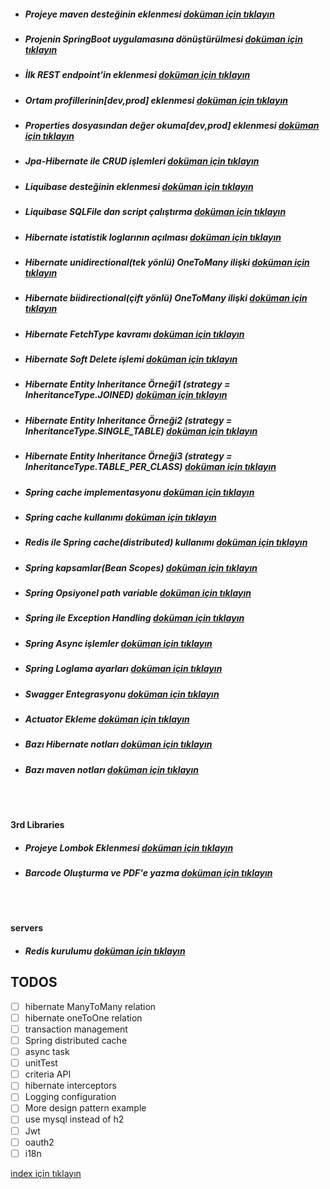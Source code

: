 * ##### Projeye maven desteğinin eklenmesi [doküman için tıklayın](./documentation/addMavenSupportToProject.md)
* ##### Projenin SpringBoot uygulamasına dönüştürülmesi [doküman için tıklayın](./documentation/convertProjectToSpringBootApp.md)
* ##### İlk REST endpoint'in eklenmesi [doküman için tıklayın](./documentation/createFirstRestController.md)
* ##### Ortam profillerinin[dev,prod] eklenmesi [doküman için tıklayın](./documentation/createEnvironmentProfiles.md)
* ##### Properties dosyasından değer okuma[dev,prod] eklenmesi [doküman için tıklayın](./documentation/readParamFromConfigFile.md)
* ##### Jpa-Hibernate ile  CRUD işlemleri [doküman için tıklayın](./documentation/CRUDWithJpaHibernate.md)
* ##### Liquibase desteğinin eklenmesi [doküman için tıklayın](./documentation/addLiquibaseSupport.md)
* ##### Liquibase SQLFile dan script çalıştırma [doküman için tıklayın](./documentation/addLiquibaseChangesetFromSqlFileData.md)
* ##### Hibernate istatistik loglarının açılması [doküman için tıklayın](./documentation/addStatisticalLoggingSessionEvent.md)
* ##### Hibernate unidirectional(tek yönlü) OneToMany ilişki [doküman için tıklayın](./documentation/addOneToManyUnidirectionalRelation.md)
* ##### Hibernate biidirectional(çift yönlü) OneToMany ilişki [doküman için tıklayın](./documentation/addOneToManyBidirectionalRelation.md)
* ##### Hibernate FetchType kavramı [doküman için tıklayın](./documentation/hibernateFetchTypes.md)
* ##### Hibernate Soft Delete işlemi [doküman için tıklayın](./documentation/hibernateSoftDetele.md)
* ##### Hibernate Entity Inheritance Örneği1 (strategy = InheritanceType.JOINED)  [doküman için tıklayın](./documentation/entityInheritanceJoinedExample.md)
* ##### Hibernate Entity Inheritance Örneği2 (strategy = InheritanceType.SINGLE_TABLE)  [doküman için tıklayın](./documentation/entityInheritanceSingleTableExample.md)
* ##### Hibernate Entity Inheritance Örneği3 (strategy = InheritanceType.TABLE_PER_CLASS)  [doküman için tıklayın](./documentation/entityInheritanceTablePerClassExample.md)
* ##### Spring cache implementasyonu [doküman için tıklayın](./documentation/springCacheImpl.md)
* ##### Spring cache kullanımı [doküman için tıklayın](./documentation/springCacheExamples.md)
* ##### Redis ile Spring cache(distributed) kullanımı [doküman için tıklayın](./documentation/distributedCacheWithRedis.md)
* ##### Spring kapsamlar(Bean Scopes) [doküman için tıklayın](./documentation/springBeanScopes.md)
* ##### Spring Opsiyonel path variable [doküman için tıklayın](./documentation/generateBarcodeAndPdf.md)
* ##### Spring ile Exception Handling [doküman için tıklayın](./documentation/exceptionHanglingWithSpring.md)
* ##### Spring Async işlemler [doküman için tıklayın](./documentation/assAsyncExample.md)
* ##### Spring Loglama ayarları [doküman için tıklayın](./documentation/springLoggingConfiguration.md)
* ##### Swagger Entegrasyonu [doküman için tıklayın](./documentation/swaggerIntegration.md)
* ##### Actuator Ekleme [doküman için tıklayın](./documentation/addActuator.md)


* ##### Bazı Hibernate notları [doküman için tıklayın](./documentation/hibernateRelationNotes.md)
* ##### Bazı maven notları [doküman için tıklayın](./documentation/mavenNotes.md)

<br/>
<br/>

**3rd Libraries**
* ##### Projeye Lombok Eklenmesi [doküman için tıklayın](./documentation/addLombokToProject.md)
* ##### Barcode Oluşturma ve PDF'e yazma [doküman için tıklayın](./documentation/generateBarcodeAndPdf.md)

<br/>
<br/>

**servers**
* ##### Redis kurulumu [doküman için tıklayın](./documentation/dockerRedisExample.md)


## TODOS

- [ ] hibernate ManyToMany relation
- [ ] hibernate oneToOne relation
- [ ] transaction management
- [ ] Spring distributed cache 
- [ ] async task 
- [ ] unitTest 
- [ ] criteria API
- [ ] hibernate interceptors
- [ ] Logging configuration
- [ ] More design pattern example
- [ ] use mysql instead of h2
- [ ] Jwt
- [ ] oauth2
- [ ] i18n

[index için tıklayın](../README.md)
